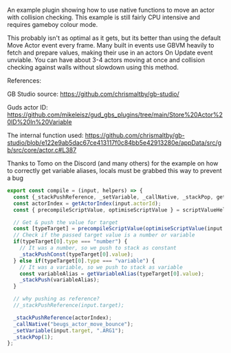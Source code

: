 An example plugin showing how to use native functions to move an actor with collision checking. This example is still fairly CPU intensive and requires gameboy colour mode.

This probably isn't as optimal as it gets, but its better than using the default Move Actor event every frame. Many built in events use GBVM heavily to fetch and prepare values, making their use in an actors On Update event unviable. You can have about 3-4 actors moving at once and collision checking against walls without slowdown using this method. 

References: 

GB Studio source: https://github.com/chrismaltby/gb-studio/

Guds actor ID: https://github.com/mikeleisz/gud_gbs_plugins/tree/main/Store%20Actor%20ID%20In%20Variable

The internal function used: https://github.com/chrismaltby/gb-studio/blob/e122e9ab5dac67ce413117f0c84bb5e42913280e/appData/src/gb/src/core/actor.c#L387


Thanks to Tomo on the Discord (and many others) for the example on how to correctly get variable aliases, locals must be grabbed this way to prevent a bug

```js
export const compile = (input, helpers) => {
  const {_stackPushReference, _setVariable, _callNative, _stackPop, getActorIndex, getVariableAlias } = helpers;
  const actorIndex = getActorIndex(input.actorId);
  const { precompileScriptValue, optimiseScriptValue } = scriptValueHelpers;

  // Get & push the value for target
  const [typeTarget] = precompileScriptValue(optimiseScriptValue(input.target));
  // Check if the passed target value is a number or variable
  if(typeTarget[0].type === "number") {
    // It was a number, so we push to stack as constant
    _stackPushConst(typeTarget[0].value);
  } else if(typeTarget[0].type === "variable") {
    // It was a variable, so we push to stack as variable
    const variableAlias = getVariableAlias(typeTarget[0].value);
    _stackPush(variableAlias);
  }

  // why pushing as reference?
  //_stackPushReference(input.target);

  _stackPushReference(actorIndex);
  _callNative("beugs_actor_move_bounce");
  _setVariable(input.target, ".ARG1");
  _stackPop(1);
};
```

